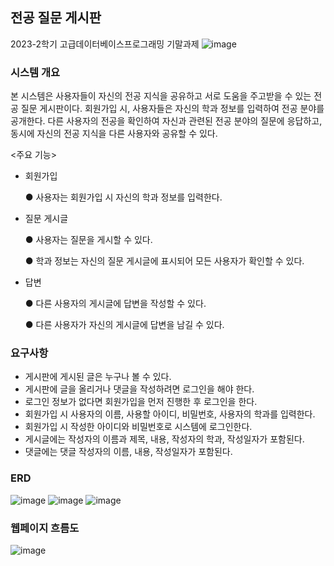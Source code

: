 ## 전공 질문 게시판
2023-2학기 고급데이터베이스프로그래밍 기말과제
![image](https://github.com/hyeong1/questionborad-project/assets/86397095/dd6f89ad-1b5f-4ae4-985f-748c3ad23d71)


### 시스템 개요
본 시스템은 사용자들이 자신의 전공 지식을 공유하고 서로 도움을 주고받을 수 있는 전공 질문 게시판이다. 회원가입 시, 사용자들은 자신의 학과 정보를 입력하여 전공 분야를 공개한다. 다른 사용자의 전공을 확인하여 자신과 관련된 전공 분야의 질문에 응답하고, 동시에 자신의 전공 지식을 다른 사용자와 공유할 수 있다.

<주요 기능>

- 회원가입

  ● 사용자는 회원가입 시 자신의 학과 정보를 입력한다.

- 질문 게시글
  
  ● 사용자는 질문을 게시할 수 있다.

  ● 학과 정보는 자신의 질문 게시글에 표시되어 모든 사용자가 확인할 수 있다.

- 답변
  
  ● 다른 사용자의 게시글에 답변을 작성할 수 있다.

  ● 다른 사용자가 자신의 게시글에 답변을 남길 수 있다.

### 요구사항
- 게시판에 게시된 글은 누구나 볼 수 있다.
- 게시판에 글을 올리거나 댓글을 작성하려면 로그인을 해야 한다.
- 로그인 정보가 없다면 회원가입을 먼저 진행한 후 로그인을 한다.
- 회원가입 시 사용자의 이름, 사용할 아이디, 비밀번호, 사용자의 학과를 입력한다.
- 회원가입 시 작성한 아이디와 비밀번호로 시스템에 로그인한다.
- 게시글에는 작성자의 이름과 제목, 내용, 작성자의 학과, 작성일자가 포함된다.
- 댓글에는 댓글 작성자의 이름, 내용, 작성일자가 포함된다.

### ERD
![image](https://github.com/hyeong1/questionborad-project/assets/86397095/5ddd9842-dcb7-4d96-a4ce-06dcf9a42160)
![image](https://github.com/hyeong1/questionborad-project/assets/86397095/733f4ba5-1fb9-44b3-b6aa-157f9a473619)
![image](https://github.com/hyeong1/questionborad-project/assets/86397095/974ef184-b8c3-48e2-b264-a8bba414d92e)

### 웹페이지 흐름도
![image](https://github.com/hyeong1/questionborad-project/assets/86397095/e358edb7-62e7-4e6d-b12a-fcb4e37b758f)
